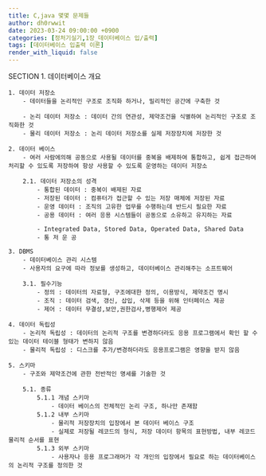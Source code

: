 ```yaml
---
title: C,java 몇몇 문제들
author: dh0rwwit
date: 2023-03-24 09:00:00 +0900
categories: [정처기실기,1장_데이터베이스 입/출력]
tags: [데이터베이스 입출력 이론]
render_with_liquid: false
---
```


SECTION 1. 데이터베이스 개요

    1. 데이터 저장소
        - 데이터들을 논리적인 구조로 조직화 하거나, 밀리적인 공간에 구축한 것
        
        - 논리 데이터 저장소 : 데이터 간의 연관성, 제약조건을 식별하여 논리적인 구조로 조직화한 것
        - 물리 데이터 저장소 : 논리 데이터 저장소를 실제 저장장치에 저장한 것

    2. 데이터 베이스 
        - 여러 사람에의해 공동으로 사용될 데이터를 중복을 배제하여 통합하고, 쉽게 접근하여 처리할 수 있도록 저장하여 항상 사용할 수 있도록 운영하는 데이터 저장소

        2.1. 데이터 저장소의 성격
            - 통합된 데이터 : 중복이 배제된 자료
            - 저장된 데이터 : 컴퓨터가 접근할 수 있는 저장 매체에 저장된 자료
            - 운영 데이터 : 조직의 고유한 업무를 수행하는데 반드시 필요한 자료
            - 공용 데이터 : 여러 응용 시스템들이 공동으로 소유하고 유지하는 자료

            - Integrated Data, Stored Data, Operated Data, Shared Data
            - 통 저 운 공

    3. DBMS     
        - 데이터베이스 관리 시스템
        - 사용자의 요구에 따라 정보를 생성하고, 데이터베이스 관리해주는 소프트웨어

        3.1. 필수기능
            - 정의 : 데이터의 자료형, 구조에대한 정의, 이용방식, 제약조건 명시
            - 조직 : 데이터 검색, 갱신, 삽입, 삭제 등을 위해 인터페이스 제공
            - 제어 : 데이터 무결성,보안,권한검사,병행제어 제공

    4. 데이터 독립성
        - 논리적 독립성 : 데이터의 논리적 구조를 변경하더라도 응용 프로그램에서 확인 할 수 있는 데이터 테이블 형태가 변하지 않음
        - 물리적 독립성 : 디스크를 추가/변경하더라도 응용프로그램은 영향을 받지 않음

    5. 스키마 
        - 구조와 제약조건에 관한 전반적인 명세를 기술한 것

        5.1. 종류
            5.1.1 개념 스키마 
                - 데이터 베이스의 전체적인 논리 구조, 하나만 존재함 
            5.1.2 내부 스키마 
                - 물리적 저장장치의 입장에서 본 데이터 베이스 구조
                - 실제로 저장될 레코드의 형식, 저장 데이터 항목의 표현방법, 내부 레코드 물리적 순서를 표현 
            5.1.3 외부 스키마
                - 사용자나 응용 프로그래머가 각 개인의 입장에서 필요로 하는 데이터베이스의 논리적 구조를 정의한 것




